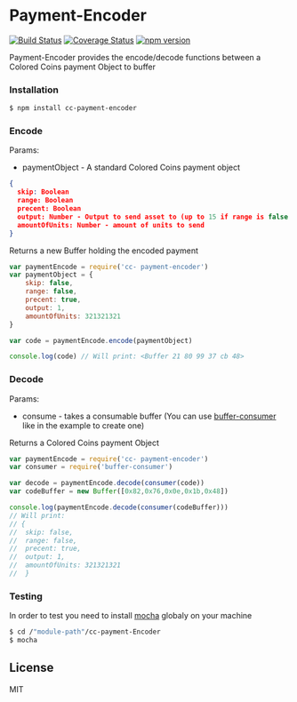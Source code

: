 # Payment-Encoder
[![Build Status](https://travis-ci.org/Colored-Coins/paymentEncoder.svg?branch=master)](https://travis-ci.org/Colored-Coins/paymentEncoder) [![Coverage Status](https://coveralls.io/repos/Colored-Coins/paymentEncoder/badge.svg?branch=master)](https://coveralls.io/r/Colored-Coins/paymentEncoder?branch=master) [![npm version](https://badge.fury.io/js/cc-payment-encoder.svg)](http://badge.fury.io/js/sffc-encoder)

Payment-Encoder provides the encode/decode functions between a Colored Coins payment Object to buffer

### Installation

```sh
$ npm install cc-payment-encoder
```


### Encode
Params:
- paymentObject - A standard Colored Coins payment object
```json
{
  skip: Boolean
  range: Boolean
  precent: Boolean
  output: Number - Output to send asset to (up to 15 if range is false and 8191 if true)
  amountOfUnits: Number - amount of units to send
}

```

Returns a new Buffer holding the encoded payment

```js
var paymentEncode = require('cc- payment-encoder')
var paymentObject = {
    skip: false,
    range: false,
    precent: true,
    output: 1,
    amountOfUnits: 321321321
}

var code = paymentEncode.encode(paymentObject)

console.log(code) // Will print: <Buffer 21 80 99 37 cb 48>
```

### Decode

Params:
- consume - takes a consumable buffer (You can use [buffer-consumer] like in the example to create one)

Returns a Colored Coins payment Object

```js
var paymentEncode = require('cc- payment-encoder')
var consumer = require('buffer-consumer')

var decode = paymentEncode.decode(consumer(code))
var codeBuffer = new Buffer([0x82,0x76,0x0e,0x1b,0x48])

console.log(paymentEncode.decode(consumer(codeBuffer)))
// Will print:
// {
//  skip: false,
//  range: false,
//  precent: true,
//  output: 1,
//  amountOfUnits: 321321321
//  }
```

### Testing

In order to test you need to install [mocha] globaly on your machine

```sh
$ cd /"module-path"/cc-payment-Encoder
$ mocha
```


License
----

MIT


[mocha]:https://www.npmjs.com/package/mocha
[buffer-consumer]:https://www.npmjs.com/package/buffer-consumer